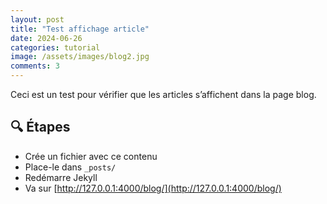 ```yaml
---
layout: post
title: "Test affichage article"
date: 2024-06-26
categories: tutorial
image: /assets/images/blog2.jpg
comments: 3
---
```


Ceci est un test pour vérifier que les articles s’affichent dans la page blog.

## 🔍 Étapes
- Crée un fichier avec ce contenu
- Place-le dans `_posts/`
- Redémarre Jekyll
- Va sur [http://127.0.0.1:4000/blog/](http://127.0.0.1:4000/blog/)
